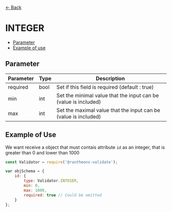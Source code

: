 [<- Back](https://github.com/Runtheons/runtheons-validate#type)

# INTEGER

- [Parameter](https://github.com/Runtheons/runtheons-validate/blob/master/doc/integer.md#parameter)
- [Example of use](https://github.com/Runtheons/runtheons-validate/blob/master/doc/integer.md#example-of-use)

## Parameter

| Parameter | Type | Description                                                     |
| --------- | ---- | --------------------------------------------------------------- |
| required  | bool | Set if this field is required (default : true)                  |
| min       | int  | Set the minimal value that the input can be (value is included) |
| max       | int  | Set the maximal value that the input can be (value is included) |

## Example of Use

We want receive a object that must contais attribute `id` as an integer, that is greater than 0 and lower than 1000

```javascript
const Validator = require('@runtheons-validate');

var objSchema = {
	id: {
		type: Validator.INTEGER,
		min: 0,
		max: 1000,
		required: true // Could be omitted
	}
};
```
